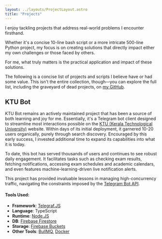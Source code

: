 ```yaml
---
layout: ../layouts/ProjectLayout.astro
title: "Projects"
---
```


I enjoy tackling projects that address real-world problems I encounter firsthand. 

Whether it's a concise 10-line bash script or a more intricate 500-line Python project, my focus is on creating solutions that directly impact either my own challenges or those faced by others. 

For me, what truly matters is the practical application and impact of these solutions.

The following is a concise list of projects and scripts I believe have or had some value. This isn't the entire collection, though—you can explore the full list, including the graveyard of dead projects, on [my GitHub](https://github.com/devadathanmb).


## KTU Bot

KTU Bot remains an actively maintained project that has been a source of both learning and joy for me. Essentially, it's a Telegram bot client designed to streamline most interactions possible on the [KTU (Kerala Technological University)](https://ktu.edu.in/) website. Within days of its initial deployment, it garnered 10-20 users organically, purely through search discovery. Encouraged by this early success, I invested additional time to expand its capabilities into what it is today.

To date, this bot has served thousands of users and continues to see robust daily engagement. It facilitates tasks such as checking exam results, fetching notifications, accessing exam schedules and academic calendars, and even features machine-learning-driven live notification alerts.

This project has provided invaluable lessons in managing high-concurrency traffic, navigating the constraints imposed by the [Telegram Bot API](https://core.telegram.org/bots/api).

#### Tools Used:
- **Framework**: [Telegraf.JS](https://telegraf.js.org/)
- **Language**: TypeScript
- **Runtime**: [Node.JS](https://nodejs.org/)
- **DB**: [Firebase Firestore](https://firebase.google.com/docs/firestore)
- **Storage**: [Firebase Buckets](https://firebase.google.com/docs/storage)
- **Other Tools**: [BullMQ](https://docs.bullmq.io/), [Docker](https://www.docker.com/)
